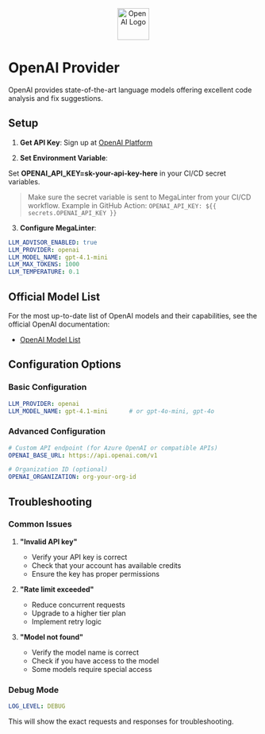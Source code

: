 <div align="center">
  <img src="https://openai.com/favicon.ico" alt="OpenAI Logo" height="64" />
</div>

# OpenAI Provider

OpenAI provides state-of-the-art language models offering excellent code analysis and fix suggestions.

## Setup

1. **Get API Key**: Sign up at [OpenAI Platform](https://platform.openai.com/)

2. **Set Environment Variable**:

Set **OPENAI_API_KEY=sk-your-api-key-here** in your CI/CD secret variables.

> Make sure the secret variable is sent to MegaLinter from your CI/CD workflow. Example in GitHub Action: `OPENAI_API_KEY: ${{ secrets.OPENAI_API_KEY }}`

3. **Configure MegaLinter**:

```yaml
LLM_ADVISOR_ENABLED: true
LLM_PROVIDER: openai
LLM_MODEL_NAME: gpt-4.1-mini
LLM_MAX_TOKENS: 1000
LLM_TEMPERATURE: 0.1
```

## Official Model List

For the most up-to-date list of OpenAI models and their capabilities, see the official OpenAI documentation:

- [OpenAI Model List](https://platform.openai.com/docs/models)

## Configuration Options

### Basic Configuration

```yaml
LLM_PROVIDER: openai
LLM_MODEL_NAME: gpt-4.1-mini      # or gpt-4o-mini, gpt-4o
```

### Advanced Configuration

```yaml
# Custom API endpoint (for Azure OpenAI or compatible APIs)
OPENAI_BASE_URL: https://api.openai.com/v1

# Organization ID (optional)
OPENAI_ORGANIZATION: org-your-org-id
```

## Troubleshooting

### Common Issues

1. **"Invalid API key"**

   - Verify your API key is correct
   - Check that your account has available credits
   - Ensure the key has proper permissions

2. **"Rate limit exceeded"**

   - Reduce concurrent requests
   - Upgrade to a higher tier plan
   - Implement retry logic

3. **"Model not found"**

   - Verify the model name is correct
   - Check if you have access to the model
   - Some models require special access

### Debug Mode

```yaml
LOG_LEVEL: DEBUG
```

This will show the exact requests and responses for troubleshooting.

